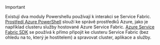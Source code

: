 > [!IMPORTANT]
> Existují dva moduly Powershellu používají k interakci se Service Fabric. [Prostředí Azure PowerShell](/powershell/azure/install-azurerm-ps?view=azurermps-4.4.0) slouží ke správě prostředků Azure, jako je například clusteru služby hostované Azure Service Fabric. [Azure Service Fabric SDK](../articles/service-fabric/service-fabric-get-started.md) se používá k přímo připojit ke clusteru Service Fabric (bez ohledu na to, který je hostitelem) a spravovat cluster, aplikace a služby. 